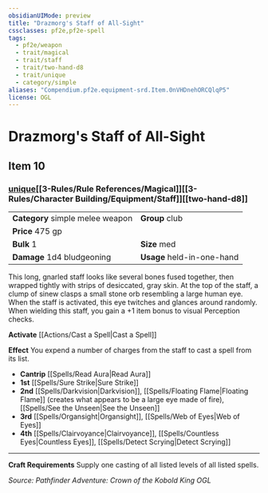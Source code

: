 ```yaml
---
obsidianUIMode: preview
title: "Drazmorg's Staff of All-Sight"
cssclasses: pf2e,pf2e-spell
tags:
  - pf2e/weapon
  - trait/magical
  - trait/staff
  - trait/two-hand-d8
  - trait/unique
  - category/simple
aliases: "Compendium.pf2e.equipment-srd.Item.0nVHDnehORCQlqP5"
license: OGL
---
```

# Drazmorg's Staff of All-Sight
## Item 10
### [unique](unique.md "Unique Rarity Trait")[[3-Rules/Rule References/Magical]][[3-Rules/Character Building/Equipment/Staff]][[two-hand-d8]]

|  |  |
| -- | -- |
| **Category** simple melee weapon | **Group** club |
| **Price** 475 gp |  |
| **Bulk** 1 | **Size** med |
| **Damage** 1d4 bludgeoning  | **Usage** held-in-one-hand |



This long, gnarled staff looks like several bones fused together, then wrapped tightly with strips of desiccated, gray skin. At the top of the staff, a clump of sinew clasps a small stone orb resembling a large human eye. When the staff is activated, this eye twitches and glances around randomly. When wielding this staff, you gain a +1 item bonus to visual Perception checks.

**Activate** [[Actions/Cast a Spell|Cast a Spell]]

**Effect** You expend a number of charges from the staff to cast a spell from its list.

*   **Cantrip** [[Spells/Read Aura|Read Aura]]
*   **1st** [[Spells/Sure Strike|Sure Strike]]
*   **2nd** [[Spells/Darkvision|Darkvision]], [[Spells/Floating Flame|Floating Flame]] (creates what appears to be a large eye made of fire), [[Spells/See the Unseen|See the Unseen]]
*   **3rd** [[Spells/Organsight|Organsight]], [[Spells/Web of Eyes|Web of Eyes]]
*   **4th** [[Spells/Clairvoyance|Clairvoyance]], [[Spells/Countless Eyes|Countless Eyes]], [[Spells/Detect Scrying|Detect Scrying]]

* * *

**Craft Requirements** Supply one casting of all listed levels of all listed spells.

*Source: Pathfinder Adventure: Crown of the Kobold King*
*OGL*